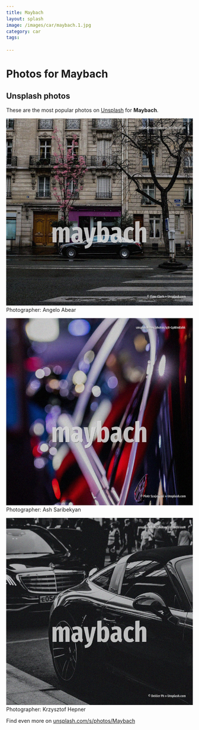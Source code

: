 ```yaml
---
title: Maybach
layout: splash
image: /images/car/maybach.1.jpg
category: car
tags:

---
```

# Photos for Maybach
 
## Unsplash photos
These are the most popular photos on [Unsplash](https://unsplash.com) for **Maybach**.
 
![Maybach](/images/car/maybach.1.jpg)
Photographer:  Angelo Abear
 
![Maybach](/images/car/maybach.2.jpg)
Photographer:  Ash Saribekyan
 
![Maybach](/images/car/maybach.3.jpg)
Photographer:  Krzysztof Hepner
 
Find even more on [unsplash.com/s/photos/Maybach](https://unsplash.com/s/photos/Maybach)
 
